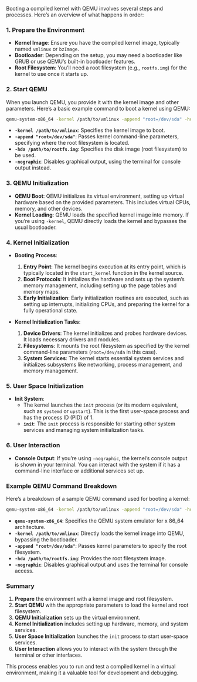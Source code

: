 Booting a compiled kernel with QEMU involves several steps and processes. Here’s an overview of what happens in order:

### 1. **Prepare the Environment**

- **Kernel Image**: Ensure you have the compiled kernel image, typically named `vmlinux` or `bzImage`.
- **Bootloader**: Depending on the setup, you may need a bootloader like GRUB or use QEMU’s built-in bootloader features.
- **Root Filesystem**: You’ll need a root filesystem (e.g., `rootfs.img`) for the kernel to use once it starts up.

### 2. **Start QEMU**

When you launch QEMU, you provide it with the kernel image and other parameters. Here’s a basic example command to boot a kernel using QEMU:

```bash
qemu-system-x86_64 -kernel /path/to/vmlinux -append "root=/dev/sda" -hda /path/to/rootfs.img -nographic
```

- **`-kernel /path/to/vmlinux`**: Specifies the kernel image to boot.
- **`-append "root=/dev/sda"`**: Passes kernel command-line parameters, specifying where the root filesystem is located.
- **`-hda /path/to/rootfs.img`**: Specifies the disk image (root filesystem) to be used.
- **`-nographic`**: Disables graphical output, using the terminal for console output instead.

### 3. **QEMU Initialization**

- **QEMU Boot**: QEMU initializes its virtual environment, setting up virtual hardware based on the provided parameters. This includes virtual CPUs, memory, and other devices.
- **Kernel Loading**: QEMU loads the specified kernel image into memory. If you’re using `-kernel`, QEMU directly loads the kernel and bypasses the usual bootloader.

### 4. **Kernel Initialization**

- **Booting Process**:
  1. **Entry Point**: The kernel begins execution at its entry point, which is typically located in the `start_kernel` function in the kernel source.
  2. **Boot Protocols**: It initializes the hardware and sets up the system’s memory management, including setting up the page tables and memory maps.
  3. **Early Initialization**: Early initialization routines are executed, such as setting up interrupts, initializing CPUs, and preparing the kernel for a fully operational state.
  
- **Kernel Initialization Tasks**:
  1. **Device Drivers**: The kernel initializes and probes hardware devices. It loads necessary drivers and modules.
  2. **Filesystems**: It mounts the root filesystem as specified by the kernel command-line parameters (`root=/dev/sda` in this case).
  3. **System Services**: The kernel starts essential system services and initializes subsystems like networking, process management, and memory management.

### 5. **User Space Initialization**

- **Init System**:
  - The kernel launches the `init` process (or its modern equivalent, such as `systemd` or `upstart`). This is the first user-space process and has the process ID (PID) of 1.
  - **`init`**: The `init` process is responsible for starting other system services and managing system initialization tasks.

### 6. **User Interaction**

- **Console Output**: If you’re using `-nographic`, the kernel’s console output is shown in your terminal. You can interact with the system if it has a command-line interface or additional services set up.

### Example QEMU Command Breakdown

Here’s a breakdown of a sample QEMU command used for booting a kernel:

```bash
qemu-system-x86_64 -kernel /path/to/vmlinux -append "root=/dev/sda" -hda /path/to/rootfs.img -nographic
```

- **`qemu-system-x86_64`**: Specifies the QEMU system emulator for x 86_64 architecture.
- **`-kernel /path/to/vmlinux`**: Directly loads the kernel image into QEMU, bypassing the bootloader.
- **`-append "root=/dev/sda"`**: Passes kernel parameters to specify the root filesystem.
- **`-hda /path/to/rootfs.img`**: Provides the root filesystem image.
- **`-nographic`**: Disables graphical output and uses the terminal for console access.

### Summary

1. **Prepare** the environment with a kernel image and root filesystem.
2. **Start QEMU** with the appropriate parameters to load the kernel and root filesystem.
3. **QEMU Initialization** sets up the virtual environment.
4. **Kernel Initialization** includes setting up hardware, memory, and system services.
5. **User Space Initialization** launches the `init` process to start user-space services.
6. **User Interaction** allows you to interact with the system through the terminal or other interfaces.

This process enables you to run and test a compiled kernel in a virtual environment, making it a valuable tool for development and debugging.